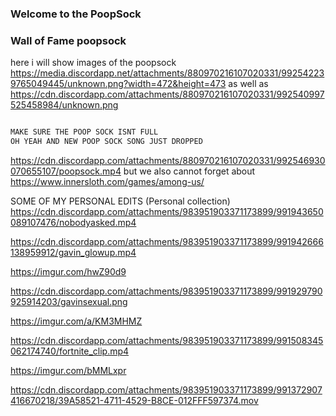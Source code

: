 ### Welcome to the PoopSock 





### Wall of Fame poopsock

here i will show images of the poopsock 
https://media.discordapp.net/attachments/880970216107020331/992542239765049445/unknown.png?width=472&height=473
as well as
https://cdn.discordapp.com/attachments/880970216107020331/992540997525458984/unknown.png

```markdown

MAKE SURE THE POOP SOCK ISNT FULL
OH YEAH AND NEW POOP SOCK SONG JUST DROPPED

```
https://cdn.discordapp.com/attachments/880970216107020331/992546930070655107/poopsock.mp4
but we also cannot forget about
https://www.innersloth.com/games/among-us/

SOME OF MY PERSONAL EDITS (Personal collection)
https://cdn.discordapp.com/attachments/983951903371173899/991943650089107476/nobodyasked.mp4

https://cdn.discordapp.com/attachments/983951903371173899/991942666138959912/gavin_glowup.mp4

https://imgur.com/hwZ90d9

https://cdn.discordapp.com/attachments/983951903371173899/991929790925914203/gavinsexual.png

https://imgur.com/a/KM3MHMZ

https://cdn.discordapp.com/attachments/983951903371173899/991508345062174740/fortnite_clip.mp4

https://imgur.com/bMMLxpr

https://cdn.discordapp.com/attachments/983951903371173899/991372907416670218/39A58521-4711-4529-B8CE-012FFF597374.mov
